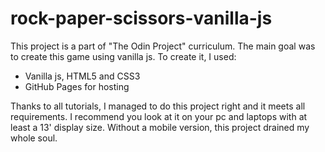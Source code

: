 # rock-paper-scissors-vanilla-js
This project is a part of "The Odin Project" curriculum. The main goal was to create this game using vanilla js.
To create it, I used:
<ul>
<li>Vanilla js, HTML5 and CSS3</li>
<li>GitHub Pages for hosting</li>
</ul>

Thanks to all tutorials, I managed to do this project right and it meets all requirements. I recommend you look at it on your pc and laptops with at least a 13' display size. Without a mobile version, this project drained my whole soul. 
